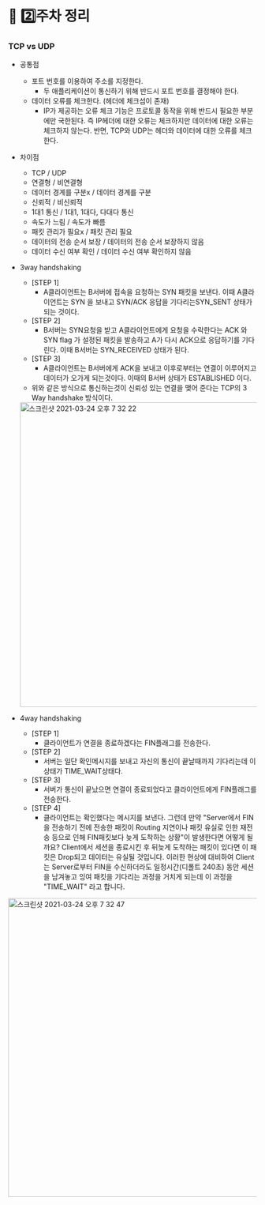 # :book: :two:주차 정리

### TCP vs UDP
- 공통점
  - 포트 번호를 이용하여 주소를 지정한다.
    - 두 애플리케이션이 통신하기 위해 반드시 포트 번호를 결정해야 한다.
  - 데이터 오류를 체크한다. (헤더에 체크섬이 존재)
    - IP가 제공하는 오류 체크 기능은 프로토콜 동작을 위해 반드시 필요한 부분에만 국한된다. 즉 IP헤더에 대한 오류는 체크하지만 데이터에 대한 오류는 체크하지 않는다. 반면, TCP와 UDP는 헤더와 데이터에 대한 오류를 체크한다. 
- 차이점
  - TCP / UDP
  - 연결형 / 비연결형
  - 데이터 경계를 구분x / 데이터 경계를 구분
  - 신뢰적 / 비신뢰적
  - 1대1 통신 / 1대1, 1대다, 다대다 통신
  - 속도가 느림 /  속도가 빠름
  - 패킷 관리가 필요x / 패킷 관리 필요
  - 데이터의 전송 순서 보장 / 데이터의 전송 순서 보장하지 않음
  - 데이터 수신 여부 확인 / 데이터 수신 여부 확인하지 않음

- 3way handshaking
  - [STEP 1]
    - A클라이언트는 B서버에 접속을 요청하는 SYN 패킷을 보낸다. 이때 A클라이언트는 SYN 을 보내고 SYN/ACK 응답을 기다리는SYN_SENT 상태가 되는 것이다.
  - [STEP 2] 
    - B서버는 SYN요청을 받고 A클라이언트에게 요청을 수락한다는 ACK 와 SYN flag 가 설정된 패킷을 발송하고 A가 다시 ACK으로 응답하기를 기다린다. 이때 B서버는 SYN_RECEIVED 상태가 된다.
  - [STEP 3]
    - A클라이언트는 B서버에게 ACK을 보내고 이후로부터는 연결이 이루어지고 데이터가 오가게 되는것이다. 이때의 B서버 상태가 ESTABLISHED 이다. 
  - 위와 같은 방식으로 통신하는것이 신뢰성 있는 연결을 맺어 준다는 TCP의 3 Way handshake 방식이다.
  <img width="617" alt="스크린샷 2021-03-24 오후 7 32 22" src="https://user-images.githubusercontent.com/47052106/112296085-e56e4b00-8cd7-11eb-9c63-61be99e140e0.png">
- 4way handshaking
  - [STEP 1]
    - 클라이언트가 연결을 종료하겠다는 FIN플래그를 전송한다.
  - [STEP 2] 
    - 서버는 일단 확인메시지를 보내고 자신의 통신이 끝날때까지 기다리는데 이 상태가 TIME_WAIT상태다.
  - [STEP 3]
    - 서버가 통신이 끝났으면 연결이 종료되었다고 클라이언트에게 FIN플래그를 전송한다.
  - [STEP 4]
    - 클라이언트는 확인했다는 메시지를 보낸다. 그런데 만약 "Server에서 FIN을 전송하기 전에 전송한 패킷이 Routing 지연이나 패킷 유실로 인한 재전송 등으로 인해 FIN패킷보다 늦게 도착하는 상황"이 발생한다면 어떻게 될까요? 
Client에서 세션을 종료시킨 후 뒤늦게 도착하는 패킷이 있다면 이 패킷은 Drop되고 데이터는 유실될 것입니다. 이러한 현상에 대비하여 Client는 Server로부터 FIN을 수신하더라도 일정시간(디폴트 240초) 동안 세션을 남겨놓고 잉여 패킷을 기다리는 과정을 거치게 되는데 이 과정을 "TIME_WAIT" 라고 합니다.
<img width="605" alt="스크린샷 2021-03-24 오후 7 32 47" src="https://user-images.githubusercontent.com/47052106/112296068-e1422d80-8cd7-11eb-8a27-0fcde8cb35eb.png">
